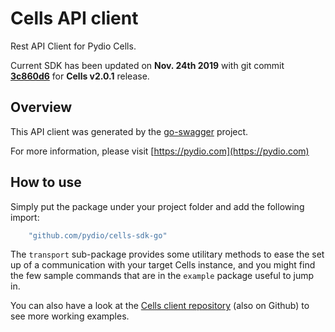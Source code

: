 # Cells API client

Rest API Client for Pydio Cells.

Current SDK has been updated on **Nov. 24th 2019** with git commit **[3c860d6](https://github.com/pydio/cells/commit/3c860d62072442a6659b06df4831781d0d1eee0b)** for **Cells v2.0.1** release.

## Overview

This API client was generated by the [go-swagger](https://github.com/go-swagger/go-swagger) project.

For more information, please visit [https://pydio.com](https://pydio.com)

## How to use

Simply put the package under your project folder and add the following import:

```go
    "github.com/pydio/cells-sdk-go"
```

The `transport` sub-package provides some utilitary methods to ease the set up of a communication with your target Cells instance, and you might find the few sample commands that are in the `example` package useful to jump in.

You can also have a look at the [Cells client repository](https://github.com/pydio/cells-client) (also on Github) to see more working examples.
